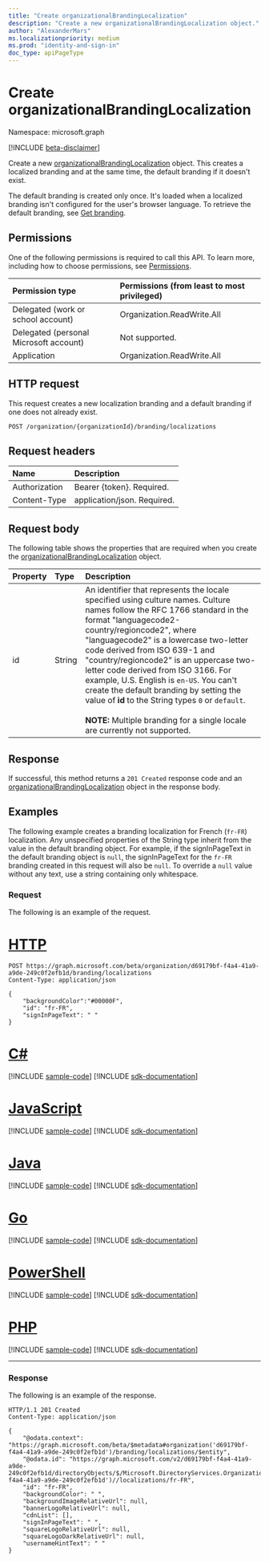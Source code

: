 ```yaml
---
title: "Create organizationalBrandingLocalization"
description: "Create a new organizationalBrandingLocalization object."
author: "AlexanderMars"
ms.localizationpriority: medium
ms.prod: "identity-and-sign-in"
doc_type: apiPageType
---
```


# Create organizationalBrandingLocalization
Namespace: microsoft.graph

[!INCLUDE [beta-disclaimer](../../includes/beta-disclaimer.md)]

Create a new [organizationalBrandingLocalization](../resources/organizationalBrandingLocalization.md) object. This creates a localized branding and at the same time, the default branding if it doesn't exist.

The default branding is created only once. It's loaded when a localized branding isn't configured for the user's browser language. To retrieve the default branding, see [Get branding](organizationalbranding-get.md).

## Permissions
One of the following permissions is required to call this API. To learn more, including how to choose permissions, see [Permissions](/graph/permissions-reference).

| Permission type                        | Permissions (from least to most privileged) |
|:---------------------------------------|:--------------------------------------------|
| Delegated (work or school account)     | Organization.ReadWrite.All |
| Delegated (personal Microsoft account) | Not supported. |
| Application                            | Organization.ReadWrite.All |

## HTTP request
This request creates a new localization branding and a default branding if one does not already exist. 
<!-- {
  "blockType": "ignored"
}
-->
``` http
POST /organization/{organizationId}/branding/localizations
```

## Request headers
|Name|Description|
|:---|:---|
|Authorization|Bearer {token}. Required.|
|Content-Type|application/json. Required.|

## Request body

The following table shows the properties that are required when you create the [organizationalBrandingLocalization](../resources/organizationalbrandinglocalization.md) object.

| Property     | Type        | Description |
|:-------------|:------------|:------------|
| id | String | An identifier that represents the locale specified using culture names. Culture names follow the RFC 1766 standard in the format "languagecode2-country/regioncode2", where "languagecode2" is a lowercase two-letter code derived from ISO 639-1 and "country/regioncode2" is an uppercase two-letter code derived from ISO 3166. For example, U.S. English is `en-US`. You can't create the default branding by setting the value of **id** to the String types `0` or `default`.  <br/><br/>**NOTE:** Multiple branding for a single locale are currently not supported. |

## Response

If successful, this method returns a `201 Created` response code and an [organizationalBrandingLocalization](../resources/organizationalbrandinglocalization.md) object in the response body.

## Examples

The following example creates a branding localization for French (`fr-FR`) localization. Any unspecified properties of the String type inherit from the value in the default branding object. For example, if the signInPageText in the default branding object is `null`, the signInPageText for the `fr-FR` branding created in this request will also be `null`. To override a `null` value without any text, use a string containing only whitespace.

### Request

The following is an example of the request.


# [HTTP](#tab/http)
<!-- {
  "blockType": "request",
  "name": "create_organizationalbrandinglocalization"
}-->
```msgraph-interactive
POST https://graph.microsoft.com/beta/organization/d69179bf-f4a4-41a9-a9de-249c0f2efb1d/branding/localizations
Content-Type: application/json

{
    "backgroundColor":"#00000F",
    "id": "fr-FR",
    "signInPageText": " "
}
```

# [C#](#tab/csharp)
[!INCLUDE [sample-code](../includes/snippets/csharp/create-organizationalbrandinglocalization-csharp-snippets.md)]
[!INCLUDE [sdk-documentation](../includes/snippets/snippets-sdk-documentation-link.md)]

# [JavaScript](#tab/javascript)
[!INCLUDE [sample-code](../includes/snippets/javascript/create-organizationalbrandinglocalization-javascript-snippets.md)]
[!INCLUDE [sdk-documentation](../includes/snippets/snippets-sdk-documentation-link.md)]

# [Java](#tab/java)
[!INCLUDE [sample-code](../includes/snippets/java/create-organizationalbrandinglocalization-java-snippets.md)]
[!INCLUDE [sdk-documentation](../includes/snippets/snippets-sdk-documentation-link.md)]

# [Go](#tab/go)
[!INCLUDE [sample-code](../includes/snippets/go/create-organizationalbrandinglocalization-go-snippets.md)]
[!INCLUDE [sdk-documentation](../includes/snippets/snippets-sdk-documentation-link.md)]

# [PowerShell](#tab/powershell)
[!INCLUDE [sample-code](../includes/snippets/powershell/create-organizationalbrandinglocalization-powershell-snippets.md)]
[!INCLUDE [sdk-documentation](../includes/snippets/snippets-sdk-documentation-link.md)]

# [PHP](#tab/php)
[!INCLUDE [sample-code](../includes/snippets/php/create-organizationalbrandinglocalization-php-snippets.md)]
[!INCLUDE [sdk-documentation](../includes/snippets/snippets-sdk-documentation-link.md)]

---



### Response

The following is an example of the response.

<!-- {
  "blockType": "response",
  "truncated": true,
  "@odata.type": "microsoft.graph.organizationalBrandingLocalization"
} -->

```http
HTTP/1.1 201 Created
Content-Type: application/json

{
    "@odata.context": "https://graph.microsoft.com/beta/$metadata#organization('d69179bf-f4a4-41a9-a9de-249c0f2efb1d')/branding/localizations/$entity",
    "@odata.id": "https://graph.microsoft.com/v2/d69179bf-f4a4-41a9-a9de-249c0f2efb1d/directoryObjects/$/Microsoft.DirectoryServices.Organization('d69179bf-f4a4-41a9-a9de-249c0f2efb1d')//localizations/fr-FR",
    "id": "fr-FR",
    "backgroundColor": " ",
    "backgroundImageRelativeUrl": null,
    "bannerLogoRelativeUrl": null,
    "cdnList": [],
    "signInPageText": " ",
    "squareLogoRelativeUrl": null,
    "squareLogoDarkRelativeUrl": null,
    "usernameHintText": " "
}
```
